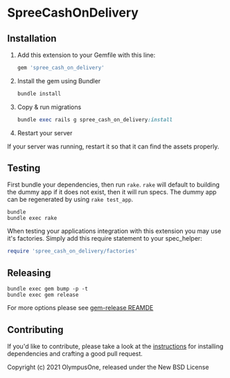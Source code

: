 # SpreeCashOnDelivery

## Installation

1. Add this extension to your Gemfile with this line:

    ```ruby
    gem 'spree_cash_on_delivery'
    ```

2. Install the gem using Bundler

    ```ruby
    bundle install
    ```

3. Copy & run migrations

    ```ruby
    bundle exec rails g spree_cash_on_delivery:install
    ```

4. Restart your server

  If your server was running, restart it so that it can find the assets properly.

## Testing

First bundle your dependencies, then run `rake`. `rake` will default to building the dummy app if it does not exist, then it will run specs. The dummy app can be regenerated by using `rake test_app`.

```shell
bundle
bundle exec rake
```

When testing your applications integration with this extension you may use it's factories.
Simply add this require statement to your spec_helper:

```ruby
require 'spree_cash_on_delivery/factories'
```

## Releasing

```shell
bundle exec gem bump -p -t
bundle exec gem release
```

For more options please see [gem-release REAMDE](https://github.com/svenfuchs/gem-release)

## Contributing

If you'd like to contribute, please take a look at the
[instructions](CONTRIBUTING.md) for installing dependencies and crafting a good
pull request.

Copyright (c) 2021 OlympusOne, released under the New BSD License
